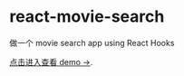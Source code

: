 # react-movie-search

做一个 movie search app using React Hooks

[点击进入查看 demo →](https://lebronjs.github.io/react-movie-search/build/index.html).
